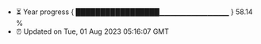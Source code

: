 - ⏳ Year progress { █████████████████▁▁▁▁▁▁▁▁▁▁▁▁▁ } 58.14 %
- ⏰ Updated on Tue, 01 Aug 2023 05:16:07 GMT

